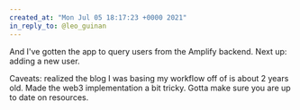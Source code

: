 ```yaml
---
created_at: "Mon Jul 05 18:17:23 +0000 2021"
in_reply_to: @leo_guinan
---
```


And I've gotten the app to query users from the Amplify backend. Next up: adding a new user.

Caveats: realized the blog I was basing my workflow off of is about 2 years old. Made the web3 implementation a bit tricky. Gotta make sure you are up to date on resources.